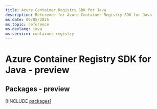 ```yaml
---
title: Azure Container Registry SDK for Java
description: Reference for Azure Container Registry SDK for Java
ms.date: 09/05/2025
ms.topic: reference
ms.devlang: java
ms.service: container-registry
---
```

# Azure Container Registry SDK for Java - preview
## Packages - preview
[!INCLUDE [packages](container-registry-index.md)]